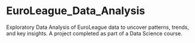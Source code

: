 # EuroLeague_Data_Analysis
Exploratory Data Analysis of EuroLeague data to uncover patterns, trends, and key insights. A project completed as part of a Data Science course.
